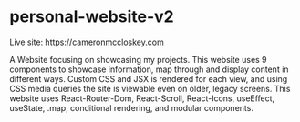 # personal-website-v2
Live site: https://cameronmccloskey.com

A Website focusing on showcasing my projects. This website uses 9 components to showcase information, map through and display content in different ways. Custom CSS and JSX is rendered for each view, and using CSS media queries the site is viewable even on older, legacy screens.
This website uses React-Router-Dom, React-Scroll, React-Icons, useEffect, useState, .map, conditional rendering, and modular components.
